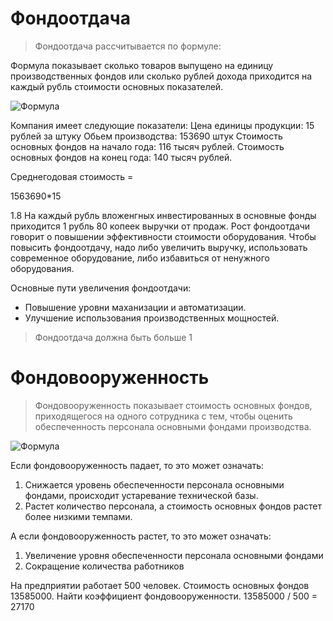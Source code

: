 # Фондоотдача

> Фондоотдача рассчитывается по формуле:

Формула показывает сколько товаров выпущено на единицу производственных фондов или сколько рублей дохода приходится на каждый рубль стоимости основных показателей.

![Формула](https://i.ibb.co/W6pk2yb/image.png "Формула Фондоотдачи")


Компания имеет следующие показатели:
Цена единицы продукции: 15 рублей за штуку
Обьем производства: 153690 штук
Стоимость основных фондов на начало года: 116 тысяч рублей.
Стоимость основных фондов на конец года: 140 тысяч рублей.

Среднегодовая стоимость = 

1563690*15

1.8 
На каждый рубль вложенгных инвестированных в основные фонды приходится 1 рубль 80 копеек выручки от продаж.
Рост фондоотдачи говорит о повышении эффективности стоимости оборудования. Чтобы повысить фондоотдачу, надо либо увеличить выручку, использовать современное оборудование, либо избавиться от ненужного оборудования. 

Основные пути увеличения фондоотдачи:
* Повышение уровни маханизации и автоматизации. 
* Улучшение использования производственных мощностей.

> Фондоотдача должна быть больше 1

# Фондовооруженность

> Фондовооруженность показывает стоимость основных фондов, приходящегося на одного сотрудника с тем, чтобы оценить обеспеченность персонала основными фондами производства.

![Формула](https://i.ibb.co/7Nhtm2t/image.png "Формула Фондовооруженности")

Если фондовооруженность падает, то это может означать:
1. Снижается уровень обеспеченности персонала основными фондами, происходит устаревание технической базы.
2. Растет количество персонала, а стоимость основных фондов растет более низкими темпами.

А если фондовооруженность растет, то это может означать:
1. Увеличение уровня обеспеченности персонала основными фондами
2. Сокращение количества работников

На предприятии работает 500 человек. Стоимость основных фондов 13585000. Найти коэффициент фондовооруженности.
13585000 / 500 = 27170